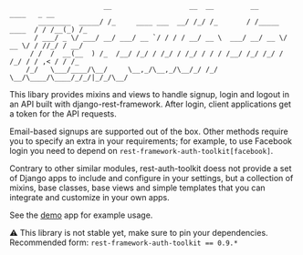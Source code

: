 ```
                       __                   __  __         __              ____   _ __
       ________  _____/ /_     ____ ___  __/ /_/ /_       / /_____  ____  / / /__(_) /_
      / ___/ _ \/ ___/ __/ ___/ __ `/ / / / __/ __ \  ___/ __/ __ \/ __ \/ / //_/ / __/
     / /  /  __(__  ) /_  /__/ /_/ / /_/ / /_/ / / / /__/ /_/ /_/ / /_/ / / ,< / / /_
    /_/   \___/____/\__/     \__,_/\__,_/\__/_/ /_/     \__/\____/\____/_/_/|_/_/\__/

```

This libary provides mixins and views to handle signup, login and
logout in an API built with django-rest-framework.  After login,
client applications get a token for the API requests.

Email-based signups are supported out of the box.
Other methods require you to specify an extra in your requirements;
for example, to use Facebook login you need to depend on
`rest-framework-auth-toolkit[facebook]`.

Contrary to other similar modules, rest-auth-toolkit doess not provide
a set of Django apps to include and configure in your settings, but a
collection of mixins, base classes, base views and simple templates
that you can integrate and customize in your own apps.

See the [demo](demo/) app for example usage.

⚠️ This library is not stable yet, make sure to pin your dependencies.
Recommended form: `rest-framework-auth-toolkit == 0.9.*`
